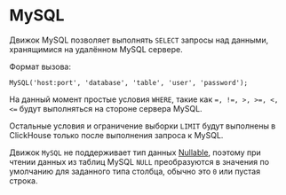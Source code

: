 <a name="table_engines-mysql"></a>

# MySQL

Движок MySQL позволяет выполнять `SELECT` запросы над данными, хранящимися на удалённом MySQL сервере.

Формат вызова:

```
MySQL('host:port', 'database', 'table', 'user', 'password');
```

На данный момент простые условия `WHERE`, такие как `=, !=, >, >=, <, <=` будут выполняться на стороне сервера MySQL.

Остальные условия и ограничение выборки `LIMIT` будут выполнены в ClickHouse только после выполнения запроса к MySQL.

Движок `MySQL` не поддерживает тип данных [Nullable](../../data_types/nullable.md#data_type-nullable), поэтому при чтении данных из таблиц MySQL `NULL` преобразуются в значения по умолчанию для заданного типа столбца, обычно это `0` или пустая строка.
